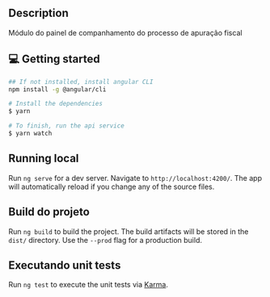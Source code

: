 ## Description
Módulo do painel de companhamento do processo de apuração fiscal


## 💻 Getting started

```bash
## If not installed, install angular CLI
npm install -g @angular/cli

# Install the dependencies
$ yarn

# To finish, run the api service
$ yarn watch
```

## Running local

Run `ng serve` for a dev server. Navigate to `http://localhost:4200/`. The app will automatically reload if you change any of the source files.


## Build do projeto

Run `ng build` to build the project. The build artifacts will be stored in the `dist/` directory. Use the `--prod` flag for a production build.

## Executando unit tests

Run `ng test` to execute the unit tests via [Karma](https://karma-runner.github.io).
